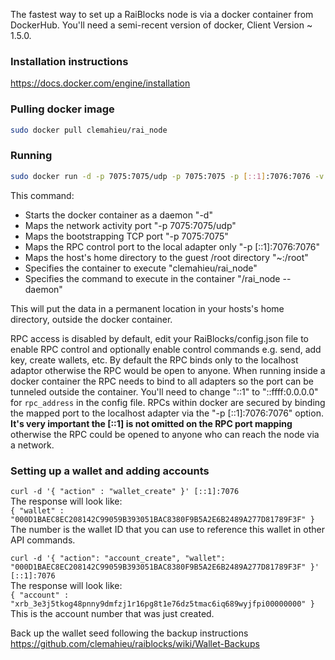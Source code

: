 The fastest way to set up a RaiBlocks node is via a docker container from DockerHub.  You'll need a semi-recent version of docker, Client Version ~ 1.5.0.

### Installation instructions

https://docs.docker.com/engine/installation

### Pulling docker image 

```bash
sudo docker pull clemahieu/rai_node
```  
### Running

```bash
sudo docker run -d -p 7075:7075/udp -p 7075:7075 -p [::1]:7076:7076 -v ~:/root clemahieu/rai_node /rai_node --daemon
```  

This command:
* Starts the docker container as a daemon "-d"
* Maps the network activity port "-p 7075:7075/udp"
* Maps the bootstrapping TCP port "-p 7075:7075"
* Maps the RPC control port to the local adapter only "-p [::1]:7076:7076"
* Maps the host's home directory to the guest /root directory "~:/root"
* Specifies the container to execute "clemahieu/rai_node"
* Specifies the command to execute in the container "/rai_node --daemon"

This will put the data in a permanent location in your hosts's home directory, outside the docker container.

RPC access is disabled by default, edit your RaiBlocks/config.json file to enable RPC control and optionally enable control commands e.g. send, add key, create wallets, etc.  By default the RPC binds only to the localhost adaptor otherwise the RPC would be open to anyone.  When running inside a docker container the RPC needs to bind to all adapters so the port can be tunneled outside the container.  You'll need to change "::1" to "::ffff:0.0.0.0" for `rpc_address` in the config file.  RPCs within docker are secured by binding the mapped port to the localhost adapter via the "-p [::1]:7076:7076" option.  **It's very important the [::1] is not omitted on the RPC port mapping** otherwise the RPC could be opened to anyone who can reach the node via a network.

### Setting up a wallet and adding accounts
`curl -d '{ "action" : "wallet_create" }' [::1]:7076`  
The response will look like:  
`{ "wallet" : "000D1BAEC8EC208142C99059B393051BAC8380F9B5A2E6B2489A277D81789F3F" }`  
The number is the wallet ID that you can use to reference this wallet in other API commands.  

`curl -d '{ "action": "account_create", "wallet": "000D1BAEC8EC208142C99059B393051BAC8380F9B5A2E6B2489A277D81789F3F" }' [::1]:7076`  
The response will look like:  
`{ "account" : "xrb_3e3j5tkog48pnny9dmfzj1r16pg8t1e76dz5tmac6iq689wyjfpi00000000" }`  
This is the account number that was just created.  

Back up the wallet seed following the backup instructions https://github.com/clemahieu/raiblocks/wiki/Wallet-Backups